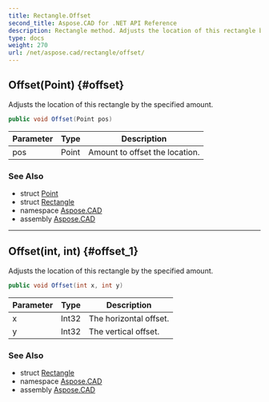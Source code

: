 ```yaml
---
title: Rectangle.Offset
second_title: Aspose.CAD for .NET API Reference
description: Rectangle method. Adjusts the location of this rectangle by the specified amount
type: docs
weight: 270
url: /net/aspose.cad/rectangle/offset/
---
```

## Offset(Point) {#offset}

Adjusts the location of this rectangle by the specified amount.

```csharp
public void Offset(Point pos)
```

| Parameter | Type | Description |
| --- | --- | --- |
| pos | Point | Amount to offset the location. |

### See Also

* struct [Point](../../point/)
* struct [Rectangle](../)
* namespace [Aspose.CAD](../../../aspose.cad/)
* assembly [Aspose.CAD](../../../)

---

## Offset(int, int) {#offset_1}

Adjusts the location of this rectangle by the specified amount.

```csharp
public void Offset(int x, int y)
```

| Parameter | Type | Description |
| --- | --- | --- |
| x | Int32 | The horizontal offset. |
| y | Int32 | The vertical offset. |

### See Also

* struct [Rectangle](../)
* namespace [Aspose.CAD](../../../aspose.cad/)
* assembly [Aspose.CAD](../../../)



